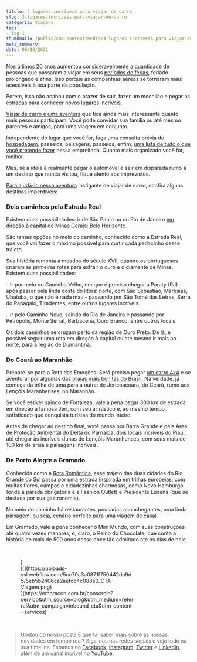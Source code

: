 ```yaml
---
titulo: 3 lugares incríveis para viajar de carro
slug: 3-lugares-incriveis-para-viajar-de-carro
categoria: Viagens
tags:
- tag-1
thumbnail: /public/cms-content/media/3-lugares-incriveis-para-viajar-de-carro.jpg
meta_summary: 
date: 06/10/2021
---
```

Nos últimos 20 anos aumentou consideravelmente a quantidade de pessoas que passaram a viajar em seus [períodos de férias](https://www.embracon.com.br/blog/conheca-4-destinos-incriveis-para-passar-ferias-em-familia), feriado prolongado e afins. Isso porque as companhias aéreas se tornaram mais acessíveis à boa parte da população.

Porém, isso não acabou com o prazer de sair, fazer um mochilão e pegar as estradas para conhecer novos [lugares incríveis](https://www.embracon.com.br/blog/top-5-destinos-de-ferias-escolha-sua-proxima-viagem-pelo-brasil).

[Viajar de carro é uma aventura](https://www.embracon.com.br/blog/saiba-o-que-considerar-para-escolher-o-carro-ideal) que fica ainda mais interessante quanto mais pessoas participam. Você pode convidar sua família ou até mesmo parentes e amigos, para uma viagem em conjunto.

Independente do lugar que você for, faça uma consulta prévia de [hospedagem](https://www.embracon.com.br/blog/como-fazer-uma-reserva-de-hotel-sem-erros), passeios, paisagens, passeios, enfim, [uma lista de tudo o que você pretende fazer](https://www.embracon.com.br/blog/saiba-como-montar-um-roteiro-de-viagem-em-7-passos) nessa empreitada. Quanto mais organizado você for, melhor.

Mas, se a ideia é realmente pegar o automóvel e sair em disparada rumo a um destino que nunca visitou, fique atento aos imprevistos.

[Para ajudá-lo nessa aventura](https://www.embracon.com.br/blog/saiba-como-montar-um-roteiro-de-viagem-em-7-passos) instigante de viajar de carro, confira alguns destinos imperdíveis:

### Dois caminhos pela Estrada Real

Existem duas possibilidades: ir de São Paulo ou do Rio de Janeiro [em direção à capital de Minas Gerais](https://www.embracon.com.br/blog/4-roteiros-de-viagem-em-minas-gerais): Belo Horizonte.

São tantas opções no meio do caminho, conhecido como a Estrada Real, que você vai fazer o máximo possível para curtir cada pedacinho desse trajeto.

Sua história remonta a meados do século XVII, quando os portugueses criaram as primeiras rotas para extrair o ouro e o diamante de Minas. Existem duas possibilidades:

\- Ir por meio do Caminho Velho, em que é preciso chegar a Paraty (RJ) - após passar pela linda costa do litoral norte, com São Sebastião, Maresias, Ubatuba, o que não é nada mau - passando por São Tomé das Letras, Serra do Papagaio, Tiradentes, entre outros lugares incríveis.

\- Ir pelo Caminho Novo, saindo do Rio de Janeiro e passando por Petrópolis, Monte Serrat, Barbacena, Ouro Branco, entre outros locais.

Os dois caminhos se cruzam perto da região de Ouro Preto. De lá, é possível seguir uma rota em direção à capital ou até mesmo ir mais ao norte, para a região de Diamantina.

### Do Ceará ao Maranhão

Prepare-se para a Rota das Emoções. Será preciso pegar [um carro 4x4](https://www.embracon.com.br/blog/entenda-como-funciona-um-carro-com-motor-turbo) e se aventurar por algumas das[ praias mais bonitas do Brasil](https://www.embracon.com.br/blog/conheca-4-destinos-incriveis-para-passar-ferias-em-familia). Na verdade, já começa da trilha de uma para a outra: de Jericoacoara, do Ceará, rumo aos Lençóis Maranhenses, no Maranhão.

Se você estiver saindo de Fortaleza, vale a pena pegar 300 km de estrada em direção à famosa Jeri, com seu ar rústico e, ao mesmo tempo, sofisticado que conquista turistas do mundo inteiro.

Antes de chegar ao destino final, você passa por Barra Grande e pela Área de Proteção Ambiental do Delta do Parnaíba, dois locais incríveis do Piauí, até chegar às incríveis dunas de Lençóis Maranhenses, com seus mais de 100 km de areia e paisagens incríveis.

### De Porto Alegre a Gramado

Conhecida como a [Rota Romântica](https://www.embracon.com.br/blog/5-dicas-incriveis-para-planejar-uma-viagem-romantica), esse trajeto das duas cidades do Rio Grande do Sul passa por uma estrada inspirada em trilhas europeias, com muitas flores, campos e cidadezinhas charmosas, como Novo Hamburgo (onde a parada obrigatória é a Fashion Outlet) e Presidente Lucena (que se destaca por sua gastronomia).

No meio do caminho há restaurantes, pousadas aconchegantes, uma linda paisagem, ou seja, cenário perfeito para uma viagem de casal.

Em Gramado, vale a pena conhecer o Mini Mundo, com suas construções até quatro vezes menores, e, claro, o Reino do Chocolate, que conta a história de mais de 500 anos desse doce tão admirado até os dias de hoje.

‍

<figure class="w-richtext-figure-type-image w-richtext-align-center" style="max-width:310px">[<div>![](https://uploads-ssl.webflow.com/5cc70a3a0871f750442da9d5/5eb5b2406ca2aefcd4c088e3_CTA-Viagem.png)</div>](https://embracon.com.br/consorcio?servico&utm_source=blog&utm_medium=referral&utm_campaign=inbound_cta&utm_content=servicos)</figure>‍

> Gostou do nosso post? E que tal saber mais sobre as nossas novidades em tempo real? Siga-nos nas redes sociais e veja tudo na sua timeline. Estamos no [Facebook](https://www.facebook.com/embracon/), [Instagram](https://www.instagram.com/embraconoficial/), [Twitter](https://twitter.com/embracon) e [LinkedIn](https://www.linkedin.com/company/1018875/), além de um canal incrível no [YouTube](https://www.youtube.com/channel/UCL-Y0mv9zc73Iek48NLUBzQ).

‍
